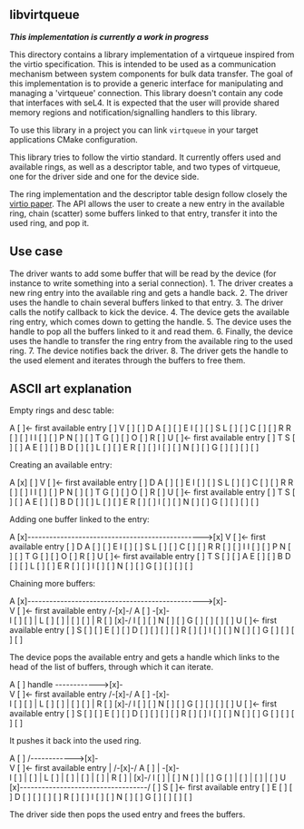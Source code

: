 <!--
    Copyright 2019, Data61, CSIRO (ABN 41 687 119 230)

    SPDX-License-Identifier: CC-BY-SA-4.0
-->

libvirtqueue
-------------

**_This implementation is currently a work in progress_**

This directory contains a library implementation of a virtqueue inspired from
the virtio specification. This is intended to be used as a communication
mechanism between system components for bulk data transfer.
The goal of this implementation is to provide a generic interface for manipulating
and managing a 'virtqueue' connection. This library doesn't contain any code that
interfaces with seL4. It is expected that the user will provide
shared memory regions and notification/signalling handlers to this library.

To use this library in a project you can link `virtqueue` in your
target applications CMake configuration.

This library tries to follow the virtio standard. It currently offers used and
available rings, as well as a descriptor table, and two types of virtqueue, one
for the driver side and one for the device side.

The ring implementation and the descriptor table design follow closely the
[virtio paper](https://www.ozlabs.org/~rusty/virtio-spec/virtio-paper.pdf). The
API allows the user to create a new entry in the available ring, chain (scatter)
some buffers linked to that entry, transfer it into the used ring, and pop it.

Use case
----------

The driver wants to add some buffer that will be read by the device (for
instance to write something into a serial connection).
    1. The driver creates a new ring entry into the available ring and gets a
       handle back.
    2. The driver uses the handle to chain several buffers linked to that entry.
    3. The driver calls the notify callback to kick the device.
    4. The device gets the available ring entry, which comes down to getting the
       handle.
    5. The device uses the handle to pop all the buffers linked to it and read
       them.
    6. Finally, the device uses the handle to transfer the ring entry from the
       available ring to the used ring.
    7. The device notifies back the driver.
    8. The driver gets the handle to the used element and iterates through the
       buffers to free them.

ASCII art explanation
----------

Empty rings and desc table:

A [ ]<- first available entry                         [ ]
V [ ]                                                 [ ] D
A [ ]                                                 [ ] E
I [ ]                                                 [ ] S
L [ ]                                                 [ ] C
  [ ]                                                 [ ] R
R [ ]                                                 [ ] I
I [ ]                                                 [ ] P
N [ ]                                                 [ ] T
G [ ]                                                 [ ] O
                                                      [ ] R
                                                      [ ]
U [ ]<- first available entry                         [ ] T
S [ ]                                                 [ ] A
E [ ]                                                 [ ] B
D [ ]                                                 [ ] L
  [ ]                                                 [ ] E
R [ ]                                                 [ ]
I [ ]                                                 [ ]
N [ ]                                                 [ ]
G [ ]                                                 [ ]
  [ ]                                                 [ ]

Creating an available entry:

A [x]                                                 [ ]
V [ ]<- first available entry                         [ ] D
A [ ]                                                 [ ] E
I [ ]                                                 [ ] S
L [ ]                                                 [ ] C
  [ ]                                                 [ ] R
R [ ]                                                 [ ] I
I [ ]                                                 [ ] P
N [ ]                                                 [ ] T
G [ ]                                                 [ ] O
                                                      [ ] R
                                                      [ ]
U [ ]<- first available entry                         [ ] T
S [ ]                                                 [ ] A
E [ ]                                                 [ ] B
D [ ]                                                 [ ] L
  [ ]                                                 [ ] E
R [ ]                                                 [ ]
I [ ]                                                 [ ]
N [ ]                                                 [ ]
G [ ]                                                 [ ]
  [ ]                                                 [ ]

Adding one buffer linked to the entry:

A [x]------------------------------------------------>[x]
V [ ]<- first available entry                         [ ] D
A [ ]                                                 [ ] E
I [ ]                                                 [ ] S
L [ ]                                                 [ ] C
  [ ]                                                 [ ] R
R [ ]                                                 [ ] I
I [ ]                                                 [ ] P
N [ ]                                                 [ ] T
G [ ]                                                 [ ] O
                                                      [ ] R
                                                      [ ]
U [ ]<- first available entry                         [ ] T
S [ ]                                                 [ ] A
E [ ]                                                 [ ] B
D [ ]                                                 [ ] L
  [ ]                                                 [ ] E
R [ ]                                                 [ ]
I [ ]                                                 [ ]
N [ ]                                                 [ ]
G [ ]                                                 [ ]
  [ ]                                                 [ ]

Chaining more buffers:

A [x]------------------------------------------------>[x]-\
V [ ]<- first available entry                       /-[x]-/
A [ ]                                               \-[x]-\
I [ ]                                                 [ ] |
L [ ]                                                 [ ] |
  [ ]                                                 [ ] |
R [ ]                                                 [x]-/
I [ ]                                                 [ ]
N [ ]                                                 [ ]
G [ ]                                                 [ ]
                                                      [ ]
                                                      [ ]
U [ ]<- first available entry                         [ ]
S [ ]                                                 [ ]
E [ ]                                                 [ ]
D [ ]                                                 [ ]
  [ ]                                                 [ ]
R [ ]                                                 [ ]
I [ ]                                                 [ ]
N [ ]                                                 [ ]
G [ ]                                                 [ ]
  [ ]                                                 [ ]

The device pops the available entry and gets a handle which links to the head of
the list of buffers, through which it can iterate.

A [ ]                             handle ------------>[x]-\
V [ ]<- first available entry                       /-[x]-/
A [ ]                                               \-[x]-\
I [ ]                                                 [ ] |
L [ ]                                                 [ ] |
  [ ]                                                 [ ] |
R [ ]                                                 [x]-/
I [ ]                                                 [ ]
N [ ]                                                 [ ]
G [ ]                                                 [ ]
                                                      [ ]
                                                      [ ]
U [ ]<- first available entry                         [ ]
S [ ]                                                 [ ]
E [ ]                                                 [ ]
D [ ]                                                 [ ]
  [ ]                                                 [ ]
R [ ]                                                 [ ]
I [ ]                                                 [ ]
N [ ]                                                 [ ]
G [ ]                                                 [ ]
  [ ]                                                 [ ]

It pushes it back into the used ring.

A [ ]                                   /------------>[x]-\
V [ ]<- first available entry           |           /-[x]-/
A [ ]                                   |           \-[x]-\
I [ ]                                   |             [ ] |
L [ ]                                   |             [ ] |
  [ ]                                   |             [ ] |
R [ ]                                   |             [x]-/
I [ ]                                   |             [ ]
N [ ]                                   |             [ ]
G [ ]                                   |             [ ]
                                        |             [ ]
                                        |             [ ]
U [x]-----------------------------------/             [ ]
S [ ]<- first available entry                         [ ]
E [ ]                                                 [ ]
D [ ]                                                 [ ]
  [ ]                                                 [ ]
R [ ]                                                 [ ]
I [ ]                                                 [ ]
N [ ]                                                 [ ]
G [ ]                                                 [ ]
  [ ]                                                 [ ]

The driver side then pops the used entry and frees the buffers.
